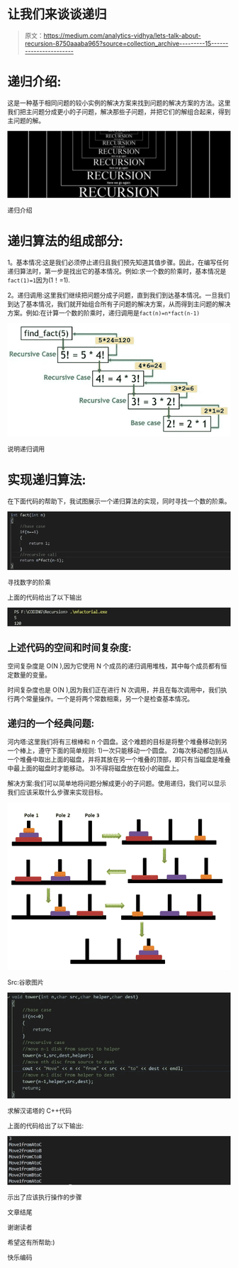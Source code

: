 # 让我们来谈谈递归

> 原文：<https://medium.com/analytics-vidhya/lets-talk-about-recursion-8750aaaba965?source=collection_archive---------15----------------------->

# **递归介绍**:

这是一种基于相同问题的较小实例的解决方案来找到问题的解决方案的方法。这里我们把主问题分成更小的子问题，解决那些子问题，并把它们的解组合起来，得到主问题的解。

![](img/6219bdc83a943e1e632ab75629df2390.png)

递归介绍

# 递归算法的组成部分:

1。基本情况:这是我们必须停止递归且我们预先知道其值步骤。因此，在编写任何递归算法时，第一步是找出它的基本情况。例如:求一个数的阶乘时，基本情况是`fact(1)=1`因为(1！=1).

2。递归调用:这里我们继续把问题分成子问题，直到我们到达基本情况。一旦我们到达了基本情况，我们就开始组合所有子问题的解决方案，从而得到主问题的解决方案。例如:在计算一个数的阶乘时，递归调用是`fact(n)=n*fact(n-1)`

![](img/dfacdc52217751dbc6bf50587b6d3995.png)

说明递归调用

# 实现递归算法:

在下面代码的帮助下，我试图展示一个递归算法的实现，同时寻找一个数的阶乘。

![](img/7cca7c837d44c16b730fc706808feec6.png)

寻找数字的阶乘

上面的代码给出了以下输出

![](img/46f0cd0b3d8b98bfa6840ccf7be303d9.png)

## 上述代码的空间和时间复杂度:

空间复杂度是 O(N ),因为它使用 N 个成员的递归调用堆栈，其中每个成员都有恒定数量的变量。

时间复杂度也是 O(N ),因为我们正在进行 N 次调用，并且在每次调用中，我们执行两个常量操作。一个是将两个常数相乘，另一个是检查基本情况。

## 递归的一个经典问题:

河内塔:这里我们将有三根棒和 n 个圆盘。这个难题的目标是将整个堆叠移动到另一个棒上，遵守下面的简单规则:
1)一次只能移动一个圆盘。
2)每次移动都包括从一个堆叠中取出上面的磁盘，并将其放在另一个堆叠的顶部，即只有当磁盘是堆叠中最上面的磁盘时才能移动。
3)不得将磁盘放在较小的磁盘上。

解决方案:我们可以简单地将问题分解成更小的子问题。使用递归，我们可以显示我们应该采取什么步骤来实现目标。

![](img/3e496949505962b49b5a29ca057531ff.png)

Src:谷歌图片

![](img/e0b6b55045c9a727a0d2e4689d46414c.png)

求解汉诺塔的 C++代码

上面的代码给出了以下输出:

![](img/d208fe19d70e08047bb07058a7365957.png)

示出了应该执行操作的步骤

文章结尾

谢谢读者

希望这有所帮助:)

快乐编码